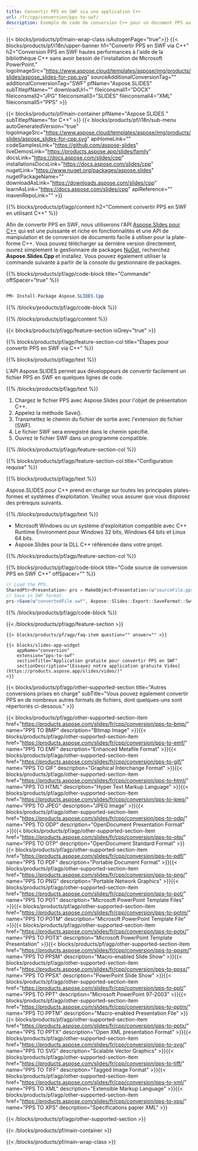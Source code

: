 ```yaml
---
title: Convertir PPS en SWF via une application C++
url: /fr/cpp/conversion/pps-to-swf/ 
description: Exemple de code de conversion C++ pour un document PPS au format SWF. Utilisez un exemple de code pour la conversion par lots de PPS en SWF dans n'importe quelle application C++.
---
```


{{< blocks/products/pf/main-wrap-class isAutogenPage="true">}}
{{< blocks/products/pf/i18n/upper-banner h1="Convertir PPS en SWF via C++" h2="Conversion PPS en SWF hautes performances à l'aide de la bibliothèque C++ sans avoir besoin de l'installation de Microsoft PowerPoint." logoImageSrc="https://www.aspose.cloud/templates/aspose/img/products/slides/aspose_slides-for-cpp.svg" sourceAdditionalConversionTag="" additionalConversionTag="SWF" pfName="Aspose.SLIDES" subTitlepfName="" downloadUrl="" fileiconsmall1="DOCX" fileiconsmall2="JPG" fileiconsmall3="SLIDES" fileiconsmall4="XML" fileiconsmall5="PPS" >}}

{{< blocks/products/pf/main-container pfName="Aspose.SLIDES " subTitlepfName="for C++" >}}
{{< blocks/products/pf/i18n/sub-menu autoGeneratedVersion="true" logoImageSrc="https://www.aspose.cloud/templates/aspose/img/products/slides/aspose_slides-for-cpp.svg" apiHomeLink="" codeSamplesLink="https://github.com/aspose-slides" liveDemosLink="https://products.aspose.app/slides/family" docsLink="https://docs.aspose.com/slides/cpp" installationsDocsLink="https://docs.aspose.com/slides/cpp" nugetLink="https://www.nuget.org/packages/aspose.slides" nugetPackageName="" downloadAsLink="https://downloads.aspose.com/slides/cpp" learnAsLink="https://docs.aspose.com/slides/cpp" apiReference="" mavenRepoLink="" >}}

{{% blocks/products/pf/agp/content h2="Comment convertir PPS en SWF en utilisant C++" %}}

Afin de convertir PPS en SWF, nous utiliserons l'API <a href="https://products.aspose.com/slides/fr/cpp">Aspose.Slides pour C++</a> qui est une puissante et riche en fonctionnalités et une API de manipulation et de conversion de documents facile à utiliser pour la plate-forme C++. Vous pouvez télécharger sa dernière version directement, ouvrez simplement le gestionnaire de packages <a href="https://www.nuget.org/packages/aspose.slides">NuGet</a>, recherchez <b>Aspose.Slides.Cpp </b> et installez. Vous pouvez également utiliser la commande suivante à partir de la console du gestionnaire de packages.

{{% blocks/products/pf/agp/code-block title="Commande" offSpacer="true" %}}

```cs

PM> Install-Package Aspose.SLIDES.Cpp

```

{{% /blocks/products/pf/agp/code-block %}}

{{% /blocks/products/pf/agp/content %}}

{{< blocks/products/pf/agp/feature-section isGrey="true" >}}

{{% blocks/products/pf/agp/feature-section-col title="Étapes pour convertir PPS en SWF via C++" %}}

{{% blocks/products/pf/agp/text %}}

 L'API Aspose.SLIDES permet aux développeurs de convertir facilement un fichier PPS en SWF en quelques lignes de code.

{{% /blocks/products/pf/agp/text %}}

1. Chargez le fichier PPS avec Aspose.Slides pour l'objet de présentation C++.
1. Appelez la méthode Save().
1. Transmettez le chemin du fichier de sortie avec l'extension de fichier (SWF).
1. Le fichier SWF sera enregistré dans le chemin spécifié.
1. Ouvrez le fichier SWF dans un programme compatible.



{{% /blocks/products/pf/agp/feature-section-col %}}

{{% blocks/products/pf/agp/feature-section-col title="Configuration requise" %}}

{{% blocks/products/pf/agp/text %}}

 Aspose.SLIDES pour C++ prend en charge sur toutes les principales plates-formes et systèmes d'exploitation. Veuillez vous assurer que vous disposez des prérequis suivants.

{{% /blocks/products/pf/agp/text %}}

- Microsoft Windows ou un système d'exploitation compatible avec C++ Runtime Environment pour Windows 32 bits, Windows 64 bits et Linux 64 bits.
- Aspose.Slides pour la DLL C++ référencée dans votre projet.

{{% /blocks/products/pf/agp/feature-section-col %}}

{{% blocks/products/pf/agp/code-block title="Code source de conversion PPS en SWF C++" offSpacer="" %}}

```cs
// Load the PPS.
SharedPtr<Presentation> prs = MakeObject<Presentation>(u"sourceFile.pps");
// Save in SWF format.
prs->Save(u"convertedFile.swf", Aspose::Slides::Export::SaveFormat::Swf);

```

{{% /blocks/products/pf/agp/code-block %}}

{{< /blocks/products/pf/agp/feature-section >}}

    {{< blocks/products/pf/agp/faq-item question="" answer="" >}}
 

<!-- aboutfile Starts -->

<!-- aboutfile Ends -->

    {{< blocks/slides-app-widget 
        appName="conversion"
        extension="pps-to-swf"
        sectionTitle="Application gratuite pour convertir PPS en SWF" 
        sectionDescription="[Essayez notre application gratuite Video](https://products.aspose.app/slides/video/)" 
    >}}
    
{{< blocks/products/pf/agp/other-supported-section title="Autres conversions prises en charge" subTitle="Vous pouvez également convertir PPS en de nombreux autres formats de fichiers, dont quelques-uns sont répertoriés ci-dessous." >}}

{{< blocks/products/pf/agp/other-supported-section-item href="https://products.aspose.com/slides/fr/cpp/conversion/pps-to-bmp/" name="PPS TO BMP" description="Bitmap Image" >}}{{< blocks/products/pf/agp/other-supported-section-item href="https://products.aspose.com/slides/fr/cpp/conversion/pps-to-emf/" name="PPS TO EMF" description="Enhanced Metafile Format" >}}{{< blocks/products/pf/agp/other-supported-section-item href="https://products.aspose.com/slides/fr/cpp/conversion/pps-to-gif/" name="PPS TO GIF" description="Graphical Interchange Format" >}}{{< blocks/products/pf/agp/other-supported-section-item href="https://products.aspose.com/slides/fr/cpp/conversion/pps-to-html/" name="PPS TO HTML" description="Hyper Text Markup Language" >}}{{< blocks/products/pf/agp/other-supported-section-item href="https://products.aspose.com/slides/fr/cpp/conversion/pps-to-jpeg/" name="PPS TO JPEG" description="JPEG Image" >}}{{< blocks/products/pf/agp/other-supported-section-item href="https://products.aspose.com/slides/fr/cpp/conversion/pps-to-odp/" name="PPS TO ODP" description="OpenDocument Presentation Format" >}}{{< blocks/products/pf/agp/other-supported-section-item href="https://products.aspose.com/slides/fr/cpp/conversion/pps-to-otp/" name="PPS TO OTP" description="OpenDocument Standard Format" >}}{{< blocks/products/pf/agp/other-supported-section-item href="https://products.aspose.com/slides/fr/cpp/conversion/pps-to-pdf/" name="PPS TO PDF" description="Portable Document Format" >}}{{< blocks/products/pf/agp/other-supported-section-item href="https://products.aspose.com/slides/fr/cpp/conversion/pps-to-png/" name="PPS TO PNG" description="Portable Network Graphics" >}}{{< blocks/products/pf/agp/other-supported-section-item href="https://products.aspose.com/slides/fr/cpp/conversion/pps-to-pot/" name="PPS TO POT" description="Microsoft PowerPoint Template Files" >}}{{< blocks/products/pf/agp/other-supported-section-item href="https://products.aspose.com/slides/fr/cpp/conversion/pps-to-potm/" name="PPS TO POTM" description="Microsoft PowerPoint Template File" >}}{{< blocks/products/pf/agp/other-supported-section-item href="https://products.aspose.com/slides/fr/cpp/conversion/pps-to-potx/" name="PPS TO POTX" description="Microsoft PowerPoint Template Presentation" >}}{{< blocks/products/pf/agp/other-supported-section-item href="https://products.aspose.com/slides/fr/cpp/conversion/pps-to-ppsm/" name="PPS TO PPSM" description="Macro-enabled Slide Show" >}}{{< blocks/products/pf/agp/other-supported-section-item href="https://products.aspose.com/slides/fr/cpp/conversion/pps-to-ppsx/" name="PPS TO PPSX" description="PowerPoint Slide Show" >}}{{< blocks/products/pf/agp/other-supported-section-item href="https://products.aspose.com/slides/fr/cpp/conversion/pps-to-ppt/" name="PPS TO PPT" description="Microsoft PowerPoint 97-2003" >}}{{< blocks/products/pf/agp/other-supported-section-item href="https://products.aspose.com/slides/fr/cpp/conversion/pps-to-pptm/" name="PPS TO PPTM" description="Macro-enabled Presentation File" >}}{{< blocks/products/pf/agp/other-supported-section-item href="https://products.aspose.com/slides/fr/cpp/conversion/pps-to-pptx/" name="PPS TO PPTX" description="Open XML presentation Format" >}}{{< blocks/products/pf/agp/other-supported-section-item href="https://products.aspose.com/slides/fr/cpp/conversion/pps-to-svg/" name="PPS TO SVG" description="Scalable Vector Graphics" >}}{{< blocks/products/pf/agp/other-supported-section-item href="https://products.aspose.com/slides/fr/cpp/conversion/pps-to-tiff/" name="PPS TO TIFF" description="Tagged Image Format" >}}{{< blocks/products/pf/agp/other-supported-section-item href="https://products.aspose.com/slides/fr/cpp/conversion/pps-to-xml/" name="PPS TO XML" description="Extensible Markup Language" >}}{{< blocks/products/pf/agp/other-supported-section-item href="https://products.aspose.com/slides/fr/cpp/conversion/pps-to-xps/" name="PPS TO XPS" description="Spécifications papier XML" >}}

{{< /blocks/products/pf/agp/other-supported-section >}}

{{< /blocks/products/pf/main-container >}}
    
{{< /blocks/products/pf/main-wrap-class >}}